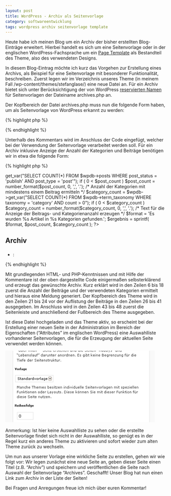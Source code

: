 ```yaml
---
layout: post
title: WordPress - Archiv als Seitenvorlage
category: softwareentwicklung
tags: wordpress archiv seitenvorlage template
---
```


Heute habe ich meinen Blog um ein Archiv der bisher erstellten Blog-Einträge erweitert. Hierbei handelt es sich um eine Seitenvorlage oder in der englischen WordPress-Fachsprache um ein [Page Template](http://codex.wordpress.org/Pages#Page_Templates) als Bestandteil des Theme, also des verwendeten Designs.

In diesem Blog-Eintrag möchte ich kurz das Vorgehen zur Erstellung eines Archivs, als Beispiel für eine Seitenvorlage mit besonderer Funktionalität, beschreiben. Zuerst legen wir im Verzeichnis unseres Theme (in meinem Fall /wp-content/themes/stefanglase/) eine neue Datei an. Für ein Archiv bietet sich unter Berücksichtigung der von WordPress [reservierten Namen](http://codex.wordpress.org/Theme_Development#Theme_Template_Files_List) für Seitenvorlagen der Dateiname archives.php an.

Der Kopfbereich der Datei archives.php muss nun die folgende Form haben, um als Seitenvorlage von WordPress erkannt zu werden:

{% highlight php %}
<?php
/*
Template Name: Archives
*/
?>
{% endhighlight %}

Unterhalb des Kommentars wird im Anschluss der Code eingefügt, welcher bei der Verwendung der Seitenvorlage verarbeitet werden soll. Für ein Archiv inklusive Anzeige der Anzahl der Kategorien und Beiträge benötigen wir in etwa die folgende Form:

{% highlight php %}
<?php
/*
Template Name: Archives
*/

/* Anzahl der publizierten Beiträge ermitteln */
$post_count = $wpdb->get_var("SELECT COUNT(*) FROM $wpdb->posts WHERE post_status = 'publish' AND post_type = 'post'");
if ( 0 < $post_count )
  $post_count = number_format($post_count, 0, ',', '.');

/* Anzahl der Kategorien mit mindestens einem Beitrag ermitteln */
$category_count = $wpdb->get_var("SELECT COUNT(*) FROM $wpdb->term_taxonomy WHERE taxonomy = 'category' AND count > 0");
if ( 0 < $category_count )
  $category_count = number_format($category_count, 0, ',', '.');

/* Text für die Anzeige der Beitrags- und Kategorienanzahl erzeugen */
$format = 'Es wurden %s Artikel in %s Kategorien gefunden.';
$ergebnis = sprintf( $format, $post_count, $category_count );
?>

<?php
/* Kopfbereich anzeigen */
get_header();
?>

<div id="content">
  <h2>Archiv</h2>
  <h3><?php echo $ergebnis; ?></h3>
  <ul id="archivelist">
  <?php
	/* In einer Schleife über alle Beiträge iterieren */
	$all_posts = get_posts('numberposts=-1');
	/* Jeden Beitrag mit Titel und Datum verlinken */
	foreach( $all_posts as $post ) :
  ?>
	  <li><?php the_time('d.m.Y'); ?>: <a href="<?php the_permalink(); ?>"><?php the_title(); ?></a></li>
  <?php
	endforeach;
  ?>
  </ul>
</div>

<?php
/* Seitenleiste anzeigen */
get_sidebar();
/* Fußbereich anzeigen */
get_footer();
?>
{% endhighlight %}

Mit grundlegenden HTML- und PHP-Kenntnissen und mit Hilfe der Kommentare ist der oben dargestellte Code einigermaßen selbsterklärend und erzeugt das gewünschte Archiv. Kurz erklärt wird in den Zeilen 6 bis 18 zuerst die Anzahl der Beiträge und der verwendeten Kategorien ermittelt und hieraus eine Meldung generiert. Der Kopfbereich des Theme wird in den Zeilen 21 bis 24 vor der Auflistung der Beiträge in den Zeilen 26 bis 41 ausgegeben. Im Anschluss wird in den Zeilen 43 bis 48 zuerst die Seitenleiste und anschließend der Fußbereich des Theme ausgegeben.

Ist diese Datei hochgeladen und das Theme aktiv, so erscheint bei der Erstellung einer neuen Seite in der Administration im Bereich der Eigenschaften (“Attributes” im englischen WordPress) eine Auswahlliste vorhandener Seitenvorlagen, die für die Erzeugung der aktuellen Seite verwendet werden können.

![Seitenvorlage auswählen](/images/2009-06-11/seitenvorlage.gif)

Anmerkung: Ist hier keine Auswahlliste zu sehen oder die erstellte Seitenvorlage findet sich nicht in der Auswahlliste, so genügt es in der Regel kurz ein anderes Theme zu aktivieren und sofort wieder zum alten Theme zurück zu wechseln.

Um nun aus unserer Vorlage eine wirkliche Seite zu erstellen, gehen wir wie folgt vor: Wir legen zunächst eine neue Seite an, geben dieser Seite einen Titel (z.B. “Archiv”) und speichern und veröffentlichen die Seite nach Auswahl der Seitenvorlage “Archives”. Geschafft! Unser Blog hat nun einen Link zum Archiv in der Liste der Seiten!

Bei Fragen und Anregungen freue ich mich über euren Kommentar!

